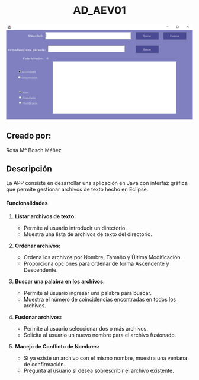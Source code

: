 <h1 align="center">AD_AEV01</h1> 

![Imagen del proyecto](./ImagenInterfaz.PNG)

<h2>Creado por:</h2> 
Rosa Mª Bosch Máñez

<h2>Descripción</h2> 

La APP consiste en desarrollar una aplicación en Java con interfaz gráfica que permite gestionar archivos de texto hecho en Eclipse.

<h4>Funcionalidades</h4> 

1. **Listar archivos de texto:**
   - Permite al usuario introducir un directorio.
   - Muestra una lista de archivos de texto del directorio.

2. **Ordenar archivos:**
   - Ordena los archivos por Nombre, Tamaño y Última Modificación.
   - Proporciona opciones para ordenar de forma Ascendente y Descendente.

3. **Buscar una palabra en los archivos:**
   - Permite al usuario ingresar una palabra para buscar.
   - Muestra el número de coincidencias encontradas en todos los archivos.

4. **Fusionar archivos:**
   - Permite al usuario seleccionar dos o más archivos.
   - Solicita al usuario un nuevo nombre para el archivo fusionado.

5. **Manejo de Conflicto de Nombres:**
   - Si ya existe un archivo con el mismo nombre, muestra una ventana de confirmación.
   - Pregunta al usuario si desea sobrescribir el archivo existente.



